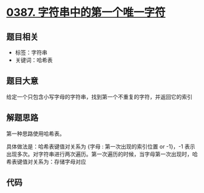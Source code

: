 # [0387. 字符串中的第一个唯一字符](https://leetcode-cn.com/problems/first-unique-character-in-a-string/)

## 题目相关

- 标签：字符串
- 关键词：哈希表

## 题目大意

给定一个只包含小写字母的字符串，找到第一个不重复的字符，并返回它的索引

## 解题思路

第一种思路使用哈希表。

具体做法是：哈希表键值对关系为 {字母 : 第一次出现的索引位置 or -1}，-1 表示出现多次。对字符串进行两次遍历。第一次遍历的时候，当字母第一次出现时，哈希表键值对关系为：存储字母对应

## 代码

```Python

```

